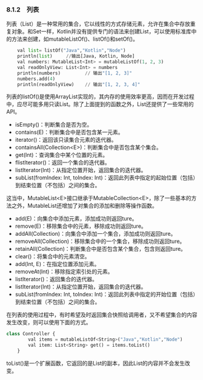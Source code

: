 ### 8.1.2　列表

列表（List）是一种常用的集合，它以线性的方式存储元素，允许在集合中存放重复对象。和Set一样，Kotlin并没有提供专门的语法来创建List，可以使用标准库中的方法来创建，如mutableListOf()、listOf()和setOf()。

```python
    val list= listOf("Java","Kotlin","Node")
    println(list)     //输出[Java, Kotlin, Node]
    val numbers: MutableList<Int> = mutableListOf(1, 2, 3)
    val readOnlyView: List<Int> = numbers
    println(numbers)         // 输出"[1, 2, 3]"
    numbers.add(4)
    println(readOnlyView)    // 输出"[1, 2, 3, 4]"
```

列表的listOf()是使用ArrayList实现的，其内存的使用效率更高，因而在开发过程中，应尽可能多用只读List。除了上面提到的函数之外，List还提供了一些常用的API。

+ isEmpty()：判断集合是否为空。
+ contains(E)：判断集合中是否包含某一元素。
+ iterator()：返回该只读集合元素的迭代器。
+ containsAll(Collection\<E>)：判断集合中是否包含某个集合。
+ get(Int)：查询集合中某个位置的元素。
+ flistIterator()：返回一个集合的迭代器。
+ listIterator(Int)：从指定位置开始，返回集合的迭代器。
+ subList(fromIndex: Int, toIndex: Int)：返回此列表中指定的起始位置（包括）到结束位置（不包括）之间的集合。

这当中，MutableList\<E>接口继承于MutableCollection\<E>，除了一些基本的方法之外，MutableList还增加了对集合的添加和删除等操作函数。

+ add(E)：向集合中添加元素，添加成功则返回ture。
+ remove(E)：移除集合中的元素，移除成功则返回ture。
+ addAll(Collection)：向集合中添加一个集合，添加成功则返回ture。
+ removeAll(Collection)：移除集合中的一个集合，移除成功则返回ture。
+ retainAll(Collection)：判断集合中是否包含某个集合，包含则返回ture。
+ clear()：将集合中的元素清空。
+ add(Int, E)：在指定位置添加元素。
+ removeAt(Int)：移除指定索引处的元素。
+ listIterator()：返回集合的迭代器。
+ listIterator(Int)：从指定位置开始，返回集合的迭代器。
+ subList(fromIndex: Int, toIndex: Int)：返回此列表中指定的开始位置（包括）到结束位置（不包括）之间的集合。

在列表的使用过程中，有时希望及时返回集合快照给调用者，又不希望集合的内容发生改变，则可以使用下面的方式。

```python
class Controller {
        val items = mutableListOf<String>("Java","Kotlin","Node")
        val item: List<String> get() = items.toList()
    }
```

toList()是一个扩展函数，它返回的是List的副本，因此List的内容并不会发生改变。

